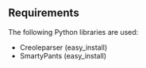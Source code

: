 Requirements
------------

The following Python libraries are used:

* Creoleparser (easy_install)
* SmartyPants (easy_install)